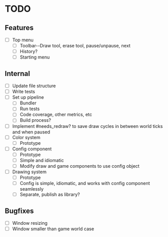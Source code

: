 # TODO

## Features

 - [ ] Top menu
    - [ ] Toolbar--Draw tool, erase tool, pause/unpause, next
    - [ ] History?
    - [ ] Starting menu

## Internal

 - [ ] Update file structure
 - [ ] Write tests
 - [ ] Set up pipeline
    - [ ] Bundler
    - [ ] Run tests
    - [ ] Code coverage, other metrics, etc
    - [ ] Build process?
 - [ ] Implement #needs_redraw? to save draw cycles in between world ticks and when paused
 - [ ] Color system
    - [ ] Prototype
 - [ ] Config component
    - [ ] Prototype
    - [ ] Simple and idiomatic
    - [ ] Modify draw and game components to use config object
 - [ ] Drawing system
    - [ ] Prototype
    - [ ] Config is simple, idiomatic, and works with config component seamlessly
    - [ ] Separate, publish as library?

## Bugfixes

 - [ ] Window resizing
 - [ ] Window smaller than game world case